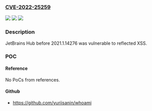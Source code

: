 ### [CVE-2022-25259](https://cve.mitre.org/cgi-bin/cvename.cgi?name=CVE-2022-25259)
![](https://img.shields.io/static/v1?label=Product&message=n%2Fa&color=blue)
![](https://img.shields.io/static/v1?label=Version&message=n%2Fa&color=blue)
![](https://img.shields.io/static/v1?label=Vulnerability&message=n%2Fa&color=brighgreen)

### Description

JetBrains Hub before 2021.1.14276 was vulnerable to reflected XSS.

### POC

#### Reference
No PoCs from references.

#### Github
- https://github.com/yuriisanin/whoami

